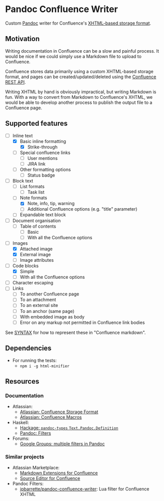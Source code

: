 # Pandoc Confluence Writer

Custom [Pandoc](https://pandoc.org/) writer for Confluence's
[XHTML-based storage format](https://confluence.atlassian.com/doc/confluence-storage-format-790796544.html).

## Motivation

Writing documentation in Confluence can be a slow and painful process. It would
be nice if we could simply use a Markdown file to upload to Confluence.

Confluence stores data primarily using a custom XHTML-based storage format, and
pages can be created/updated/deleted using the
[Confluence REST API](https://developer.atlassian.com/cloud/confluence/rest/v1/intro/#status-code).

Writing XHTML by hand is obviously impractical, but writing Markdown is fun.
With a way to convert from Markdown to Confluence's XHTML, we would be able to
develop another process to publish the output file to a Confluence page.

## Supported features

- [ ] Inline text
  - [x] Basic inline formatting
    - [x] Strike-through
  - [ ] Special confluence links
    - [ ] User mentions
    - [ ] JIRA link
  - [ ] Other formatting options
    - [ ] Status badge
- [ ] Block text
  - [ ] List formats
    - [ ] Task list
  - [ ] Note formats
    - [x] Note, info, tip, warning
    - [ ] Additional Confluence options (e.g. "title" parameter)
  - [ ] Expandable text block
- [ ] Document organisation
  - [ ] Table of contents
    - [ ] Basic
    - [ ] With all the Confluence options
- [ ] Images
  - [x] Attached image
  - [x] External image
  - [ ] Image attributes
- [ ] Code blocks
  - [x] Simple
  - [ ] With all the Confluence options
- [ ] Character escaping
- [ ] Links
  - [ ] To another Confluence page
  - [ ] To an attachment
  - [ ] To an external site
  - [ ] To an anchor (same page)
  - [ ] With embedded image as body
  - [ ] Error on any markup not permitted in Confluence link bodies

See [SYNTAX](./SYNTAX.md) for how to represent these in "Confluence markdown".

## Dependencies

- For running the tests:
  - `npm i -g html-minifier`

## Resources

### Documentation

- Atlassian:
  - [Atlassian: Confluence Storage Format](https://confluence.atlassian.com/doc/confluence-storage-format-790796544.html)
  - [Atlassian: Confluence Macros](https://confluence.atlassian.com/doc/macros-139387.html)
- Haskell:
  - [Hackage: `pandoc-types` `Text.Pandoc.Definition`](https://hackage.haskell.org/package/pandoc-types-1.22.2.1/docs/Text-Pandoc-Definition.html)
  - [Pandoc: Filters](https://pandoc.org/filters.html)
- Forums:
  - [Google Groups: multiple filters in Pandoc](https://groups.google.com/g/pandoc-discuss/c/vHjIOej7L0Q?pli=1)

### Similar projects

- Atlassian Marketplace:
  - [Markdown Extensions for Confluence](https://marketplace.atlassian.com/apps/1215703/markdown-extensions-for-confluence?hosting=server&tab=overview)
  - [Source Editor for Confluence](https://marketplace.atlassian.com/apps/1215664/source-editor-for-confluence?hosting=datacenter&tab=overview)
- Pandoc Filters:
  - [jpbarrette/pandoc-confluence-writer](https://github.com/jpbarrette/pandoc-confluence-writer):
    Lua filter for Confluence XHTML
